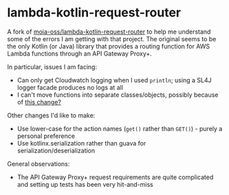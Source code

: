 
# lambda-kotlin-request-router

A fork of [moia-oss/lambda-kotlin-request-router](https://github.com/moia-oss/lambda-kotlin-request-router) to help me understand some of the errors I am getting with that project. The original seems to be the only Kotlin (or Java) library that provides a routing function for AWS Lambda functions through an API Gateway Proxy+.

In particular, issues I am facing:

- Can only get Cloudwatch logging when I used `println`; using a SL4J logger facade produces no logs at all
- I can't move functions into separate classes/objects, possibly because of [this change?](https://github.com/moia-oss/lambda-kotlin-request-router/pull/148)

Other changes I'd like to make:

- Use lower-case for the action names (`get()` rather than `GET()`) - purely a personal preference
- Use kotlinx.serialization rather than guava for serialization/deserialization

General observations:

- The API Gateway Proxy+ request requirements are quite complicated and setting up tests has been very hit-and-miss

